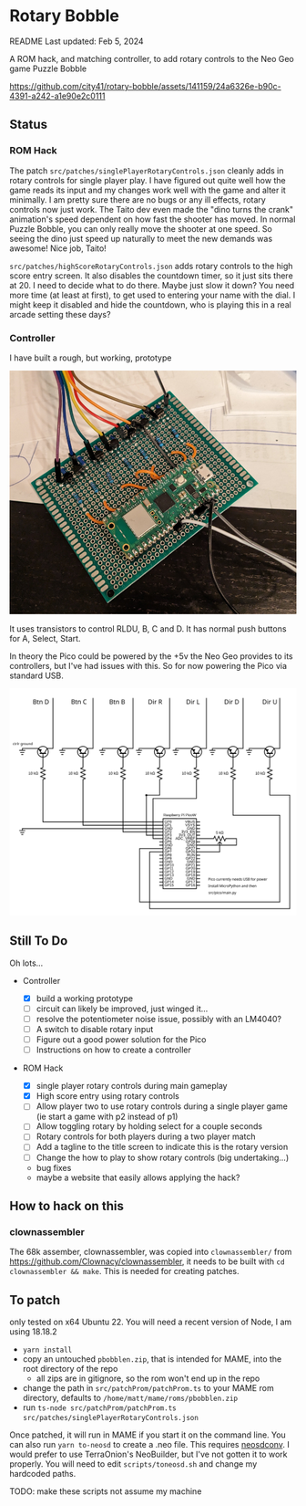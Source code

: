 # Rotary Bobble

README Last updated: Feb 5, 2024

A ROM hack, and matching controller, to add rotary controls to the Neo Geo game Puzzle Bobble

https://github.com/city41/rotary-bobble/assets/141159/24a6326e-b90c-4391-a242-a1e90e2c0111

## Status

### ROM Hack

The patch `src/patches/singlePlayerRotaryControls.json` cleanly adds in rotary controls for single player play. I have figured out quite well how the game reads its input and my changes work well with the game and alter it minimally. I am pretty sure there are no bugs or any ill effects, rotary controls now just work. The Taito dev even made the "dino turns the crank" animation's speed dependent on how fast the shooter has moved. In normal Puzzle Bobble, you can only really move the shooter at one speed. So seeing the dino just speed up naturally to meet the new demands was awesome! Nice job, Taito!

`src/patches/highScoreRotaryControls.json` adds rotary controls to the high score entry screen. It also disables the countdown timer, so it just sits there at 20. I need to decide what to do there. Maybe just slow it down? You need more time (at least at first), to get used to entering your name with the dial. I might keep it disabled and hide the countdown, who is playing this in a real arcade setting these days?

### Controller

I have built a rough, but working, prototype

![controller prototype](https://github.com/city41/rotary-bobble/blob/main/prototypeBoard.png?raw=true)

It uses transistors to control RLDU, B, C and D. It has normal push buttons for A, Select, Start.

In theory the Pico could be powered by the +5v the Neo Geo provides to its controllers, but I've had issues with this. So for now powering the Pico via standard USB.

![controller schematic](https://github.com/city41/rotary-bobble/blob/main/controllerSchematic.svg?raw=true)

## Still To Do

Oh lots...

- Controller

  - [x] build a working prototype
  - [ ] circuit can likely be improved, just winged it...
  - [ ] resolve the potentiometer noise issue, possibly with an LM4040?
  - [ ] A switch to disable rotary input
  - [ ] Figure out a good power solution for the Pico
  - [ ] Instructions on how to create a controller

- ROM Hack
  - [x] single player rotary controls during main gameplay
  - [x] High score entry using rotary controls
  - [ ] Allow player two to use rotary controls during a single player game (ie start a game with p2 instead of p1)
  - [ ] Allow toggling rotary by holding select for a couple seconds
  - [ ] Rotary controls for both players during a two player match
  - [ ] Add a tagline to the title screen to indicate this is the rotary version
  - [ ] Change the how to play to show rotary controls (big undertaking...)
  - bug fixes
  - maybe a website that easily allows applying the hack?

## How to hack on this

### clownassembler

The 68k assember, clownassembler, was copied into `clownassembler/` from https://github.com/Clownacy/clownassembler,
it needs to be built with `cd clownassembler && make`. This is needed for creating patches.

## To patch

only tested on x64 Ubuntu 22. You will need a recent version of Node, I am using 18.18.2

- `yarn install`
- copy an untouched `pbobblen.zip`, that is intended for MAME, into the root directory of the repo
  - all zips are in gitignore, so the rom won't end up in the repo
- change the path in `src/patchProm/patchProm.ts` to your MAME rom directory, defaults to `/home/matt/mame/roms/pbobblen.zip`
- run `ts-node src/patchProm/patchProm.ts src/patches/singlePlayerRotaryControls.json`

Once patched, it will run in MAME if you start it on the command line. You can also run `yarn to-neosd` to create a .neo file. This requires [neosdconv](https://github.com/city41/neosdconv). I would prefer to use TerraOnion's NeoBuilder, but I've not gotten it to work properly. You will need to edit `scripts/toneosd.sh` and change my hardcoded paths.

TODO: make these scripts not assume my machine
